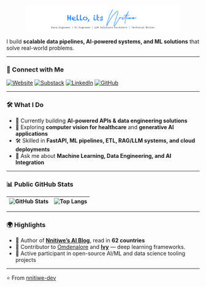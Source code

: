 <p align="center"><a href="https://nnitiwe.io" target="_blank"><img width="80%" alt="Hello,its Nnitiwe. I am an AI Engineer!" src="./assets/gh-readme-header.png" /></a></p>


I build **scalable data pipelines, AI-powered systems, and ML solutions** that solve real-world problems.  

---

### 🔗 Connect with Me  

[![Website](https://img.shields.io/badge/Website-nnitiwe.io-blue?style=for-the-badge&logo=google-chrome)](https://www.nnitiwe.io) [![Substack](https://img.shields.io/badge/Blog-Nnitiwe%20AI%20Blog-orange?style=for-the-badge&logo=substack)](https://blog.nnitiwe.io) [![LinkedIn](https://img.shields.io/badge/LinkedIn-Samuel%20T.-blue?style=for-the-badge&logo=linkedin)](https://linkedin.com/in/samuelnnitiwetheophilus) [![GitHub](https://img.shields.io/badge/GitHub-nnitiwe--dev-black?style=for-the-badge&logo=github)](https://github.com/nnitiwe-dev)


---

### 🛠️ What I Do  
- 🔭 Currently building **AI-powered APIs & data engineering solutions**  
- 🌱 Exploring **computer vision for healthcare** and **generative AI applications**  
- 🛠️ Skilled in **FastAPI, ML pipelines, ETL, RAG/LLM systems, and cloud deployments**  
- 💬 Ask me about **Machine Learning, Data Engineering, and AI Integration**  

---

### 📊 Public GitHub Stats  

| ![GitHub Stats](https://github-readme-stats.vercel.app/api?username=nnitiwe-dev&show_icons=true&theme=buefy&hide=issues,contribs) | ![Top Langs](https://github-readme-stats.vercel.app/api/top-langs/?username=nnitiwe-dev&layout=compact&theme=buefy) |
| --- | --- |


---

### 🌍 Highlights  
- 📝 Author of [**Nnitiwe’s AI Blog**](https://blog.nnitiwe.io), read in **62 countries**  
- 🧩 Contributor to [Omdenalore](https://medium.com/data-science/building-the-worlds-largest-ai4good-python-library-ad0256c35271) and [**Ivy**](https://github.com/ivy-llc/ivy) — deep learning frameworks.  
- 🤝 Active participant in open-source AI/ML and data science tooling projects  


---

⭐️ From [nnitiwe-dev](https://github.com/nnitiwe-dev)  

